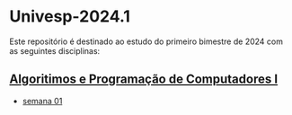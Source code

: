 # Univesp-2024.1
Este repositório é destinado ao estudo do primeiro bimestre de 2024 com as seguintes disciplinas:

## [Algoritimos e Programação de Computadores I](https://github.com/Gab-Mel/Univesp-2024.1/tree/main/Algoritimos-e-programacao-de-computadores-I)
- [semana 01](https://github.com/Gab-Mel/Univesp-2024.1/blob/main/Algoritimos-e-programacao-de-computadores-I/semana01.ipynb)
